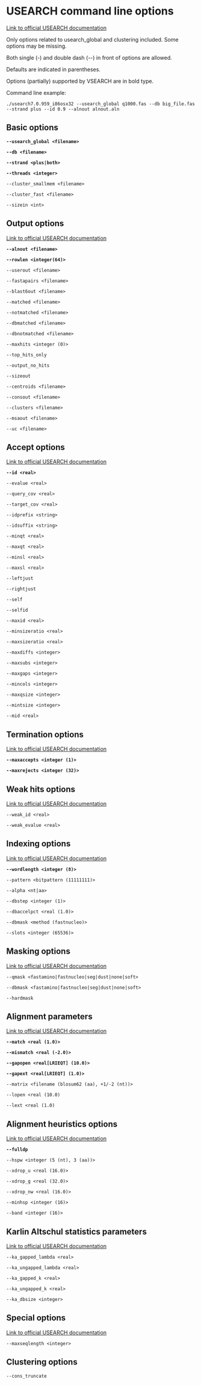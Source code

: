 # USEARCH command line options

[Link to official USEARCH documentation](http://www.drive5.com/usearch/manual/usearch_algo.html)

Only options related to usearch_global and clustering included. Some options may be missing.

Both single (-) and double dash (--) in front of options are allowed.

Defaults are indicated in parentheses.

Options (partially) supported by VSEARCH are in bold type.

Command line example:

	./usearch7.0.959_i86osx32 --usearch_global q1000.fas --db big_file.fas --strand plus --id 0.9 --alnout alnout.aln


## Basic options

**`--usearch_global <filename>`**

**`--db <filename>`**

**`--strand <plus|both>`**

**`--threads <integer>`**

`--cluster_smallmem <filename>`

`--cluster_fast <filename>`

`--sizein <int>`


## Output options

[Link to official USEARCH documentation](http://www.drive5.com/usearch/manual/output_files.html)

**`--alnout <filename>`**

**`--rowlen <integer(64)>`**

`--userout <filename>`

`--fastapairs <filename>`

`--blast6out <filename>`

`--matched <filename>`

`--notmatched <filename>`

`--dbmatched <filename>`

`--dbnotmatched <filename>`

`--maxhits <integer (0)>`

`--top_hits_only`

`--output_no_hits`

`--sizeout`

`--centroids <filename>`

`--consout <filename>`

`--clusters <filename>`

`--msaout <filename>`

`--uc <filename>`


## Accept options

[Link to official USEARCH documentation](http://www.drive5.com/usearch/manual/accept_options.html)

**`--id <real>`**

`--evalue <real>`

`--query_cov <real>`

`--target_cov <real>`

`--idprefix <string>`

`--idsuffix <string>`

`--minqt <real>`

`--maxqt <real>`

`--minsl <real>`

`--maxsl <real>`

`--leftjust`

`--rightjust`

`--self`

`--selfid`

`--maxid <real>`

`--minsizeratio <real>`

`--maxsizeratio <real>`

`--maxdiffs <integer>`

`--maxsubs <integer>`

`--maxgaps <integer>`

`--mincols <integer>`

`--maxqsize <integer>`

`--mintsize <integer>`

`--mid <real>`


## Termination options

[Link to official USEARCH documentation](http://www.drive5.com/usearch/manual/termination_options.html)

**`--maxaccepts <integer (1)>`**

**`--maxrejects <integer (32)>`**


## Weak hits options

[Link to official USEARCH documentation](http://www.drive5.com/usearch/manual/weak_hits.html)

`--weak_id <real>`

`--weak_evalue <real>`


## Indexing options

[Link to official USEARCH documentation](http://www.drive5.com/usearch/manual/indexing_options.html)

**`--wordlength <integer (8)>`**

`--pattern <bitpattern (11111111)>`

`--alpha <nt|aa>`

`--dbstep <integer (1)>`

`--dbaccelpct <real (1.0)>`

`--dbmask <method (fastnucleo)>`

`--slots <integer (65536)>`


## Masking options

[Link to official USEARCH documentation](http://www.drive5.com/usearch/manual/masking_options.html)

`--qmask <fastamino|fastnucleo|seg|dust|none|soft>`

`--dbmask <fastamino|fastnucleo|seg|dust|none|soft>`

`--hardmask`


## Alignment parameters

[Link to official USEARCH documentation](http://www.drive5.com/usearch/manual/aln_params.html)

**`--match <real (1.0)>`**

**`--mismatch <real (-2.0)>`**

**`--gapopen <real[LRIEQT] (10.0)>`**

**`--gapext <real[LRIEQT] (1.0)>`**

`--matrix <filename (blosum62 (aa), +1/-2 (nt))>`

`--lopen <real (10.0)`

`--lext <real (1.0)`


## Alignment heuristics options

[Link to official USEARCH documentation](http://www.drive5.com/usearch/manual/aln_heuristics.html)

**`--fulldp`**

`--hspw <integer (5 (nt), 3 (aa))>`

`--xdrop_u <real (16.0)>`

`--xdrop_g <real (32.0)>`

`--xdrop_nw <real (16.0)>`

`--minhsp <integer (16)>`

`--band <integer (16)>`


## Karlin Altschul statistics parameters

[Link to official USEARCH documentation](http://www.drive5.com/usearch/manual/karlin_altschul.html)

`--ka_gapped_lambda <real>`

`--ka_ungapped_lambda <real>`

`--ka_gapped_k <real>`

`--ka_ungapped_k <real>`

`--ka_dbsize <integer>`


## Special options

[Link to official USEARCH documentation](http://www.drive5.com/usearch/manual/opt_maxseqlength.html)

`--maxseqlength <integer>`


## Clustering options

`--cons_truncate`
